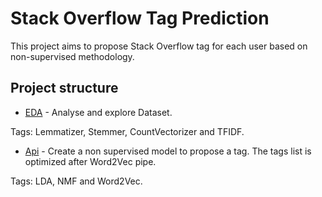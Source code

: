 
# Stack Overflow Tag Prediction

This project aims to propose Stack Overflow tag for each user based on non-supervised methodology.

## Project structure


- [EDA](notebook_cleaning_and_exploration.ipynb) - Analyse and explore Dataset.

Tags: Lemmatizer, Stemmer, CountVectorizer and TFIDF.

- [Api](notebook_modelisation_nonsupervisee/) - Create a non supervised model to propose a tag. The tags list is optimized after Word2Vec pipe.

Tags: LDA, NMF and Word2Vec.
